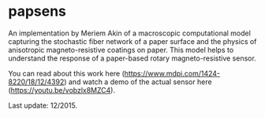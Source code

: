 # papsens

An implementation by Meriem Akin of a macroscopic computational model capturing the stochastic fiber network of a paper surface and the physics of anisotropic magneto-resistive coatings on paper. This model helps to understand the response of a paper-based rotary magneto-resistive sensor.

You can read about this work here (https://www.mdpi.com/1424-8220/18/12/4392) and watch a demo of the actual sensor here (https://youtu.be/vobzlx8MZC4).

Last update: 12/2015.


